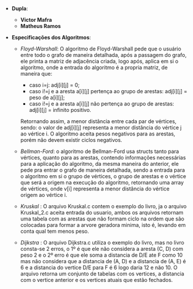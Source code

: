 - **Dupla**:
  - **Victor Mafra**
  - **Matheus Ramos**


- **Especificações dos Algoritmos**:
  - *Floyd-Warshall*: O algoritmo de Floyd-Warshall pede que o usuário entre todo o grafo de maneira detalhada, após a passagem do grafo, ele printa a matriz de adjacência criada,
   logo após, aplica em si o algoritmo, onde a entrada do algoritmo é a propria matriz, de maneira que:
    - caso i=j: adj[i][j] = 0;
    - caso i!=j e a aresta a[i][j] pertença ao grupo de arestas: adj[i][j] = peso de a[i][j];
    - caso i!=j e a aresta a[i][j] não pertença ao grupo de arestas: adj[i][j] = infinito positivo.
    
     Retornando assim, a menor distância entre cada par de vértices, sendo: o valor de adj[i][j] representa a menor distância do vértice j ao vértice i.
     O algoritmo aceita pesos negativos para as arestas, porém não devem existir ciclos negativos.
          
  - *Bellman-Ford*: o algoritmo de Bellman-Ford usa structs tanto para vértices, quanto para as arestas, contendo informações necessárias para a aplicação do algoritmo,
  da mesma maneira do anterior, ele pede pra entrar o grafo de maneira detalhada, sendo a entrada para o algoritmo em si o grupo de vértices, o grupo de arestas e o vértice que será a origem na execução do algoritmo,
   retornando uma array de vértices, onde v[i] representa a menor distância do vértice origem ao vértice i.
   - *Kruskal* :  O arquivo Kruskal.c contem o exemplo do livro, ja o arquivo Kruskal_2.c aceita entrada do usuario, ambos os arquivos retornam uma tabela com as arestas que não formam ciclo na ordem que são colocadas para formar a arvore geradora minima, isto é, levando em conta qual tem menos  peso.
   - *Dijkstra* : O arquivo Dijkstra.c utiliza o exemplo do livro, mas no livro consta-se 2 erros, o 1º é que ele não considera a aresta (C, D) com peso 2 e o 2º erro é que ele soma a distancia de D/E ate F como 10 mas não considera que a distancia de (A, D) e a distancia de (A, E) é 6 e a distancia do vertice D/E para F é 6 logo daria 12 e não 10. O arquivo retorna um conjunto de tabelas com os vertices, a distancia com o vertice anterior e os vertices atuais que estão fechados.

